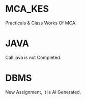 # MCA_KES
Practicals &amp; Class Works Of MCA.

# JAVA
Call.java is not Completed.

# DBMS
New Assignment, It is AI Generated.
